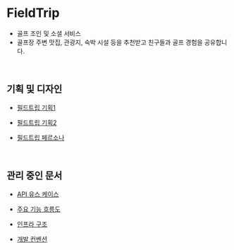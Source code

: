 # FieldTrip
- 골프 조인 및 소셜 서비스 
- 골프장 주변 맛집, 관광지, 숙박 시설 등을 추천받고 친구들과 골프 경험을 공유합니다.

<br>

## 기획 및 디자인

- [필드트립 기획1](https://docs.google.com/presentation/d/1i9KRc58FuStr6uAD7YJgQ24IHuMH1lbngcqEvkQ6jLo/edit#slide=id.p1)

- [필드트립 기획2](https://docs.google.com/presentation/d/1OgbMRoDkYCpWLc7XML410PfrQ3Qa2EHDbZcYSOFSl90/edit#slide=id.p1)

- [필드트립 페르소나](https://docs.google.com/presentation/d/1x9wO-3IiNR48KAyj4sn8V97uJOGfpoAbaMh7HEfpjls/edit#slide=id.p1)

<br>

## 관리 중인 문서

- [API 유스 케이스](https://topaz-speedwell-745.notion.site/API-5e648c1b43f14320af2cb570b8f54825)

- [주요 기능 흐름도](https://topaz-speedwell-745.notion.site/669276de01514b71995eef1390cd8eb8)

- [인프라 구조](https://topaz-speedwell-745.notion.site/9e1fc741979441c8b43db60f3f2bbff7)

- [개발 컨벤션](https://topaz-speedwell-745.notion.site/9c4e1ce9cbc94af2adba3285f151247e)
